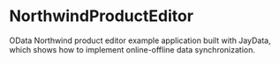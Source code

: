 NorthwindProductEditor
======================

OData Northwind product editor example application built with JayData, which shows how to implement online-offline data synchronization.
